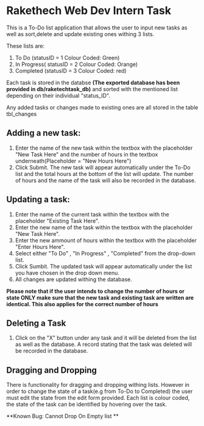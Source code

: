 # Rakethech Web Dev Intern Task

This is a To-Do list application that allows the user to input new tasks as well as sort,delete and update existing ones withing 3 lists.

These lists are:

1) To Do (statusID = 1 Colour Coded: Green)
2) In Progress( statusID = 2 Colour Coded: Orange)
3) Completed (statusID = 3 Colour Coded: red)

Each task is stored in the databse **(The exported database has been provided in db/raketechtask_db)** and sorted with the mentioned list depending on their individual "status_ID".

Any added tasks or changes made to existing ones are all stored in the table tbl_changes

## Adding a new task:

1. Enter the name of the new task within the textbox with the placeholder "New Task Here" and the number of hours in the textbox underneath(Placeholder = "New Hours Here")
2. Click Submit. The new task will appear automatically under the To-Do list and the total hours at the bottom of the list will update. The number of hours and the name of the task will also be recorded in the database.

## Updating a task:

1. Enter the name of the current task within the textbox with the placeholder "Existing Task Here".
2. Enter the new name of the task within the textbox with the placeholder "New Task Here".
3. Enter the new ammount of hours within the textbox with the placeholder "Enter Hours Here".
4. Select either "To Do" , "In Progress" , "Completed" from the drop-down list.
5. Click Sumbit. The updated task will appear automatically under the list you have chosen in the drop down menu.
6. All changes are updated withing the database.

**Please note that if the user intends to change the number of hours or state ONLY make sure that the new task and existing task are written are identical. This also applies for the correct number of hours**

## Deleting a Task

1) Click on the "X" button under any task and it will be deleted from the list as well as the database. A record stating that the task was deleted will be recorded in the database.

## Dragging and Dropping

There is functionality for dragging and dropping withing lists. However in order to change the state of a task(e.g from To-Do to Completed) the user must edit the state from the edit form provided. Each list is colour coded, the state of the task can be identified by hovering over the task.

**Known Bug: Cannot Drop On Empty list **
